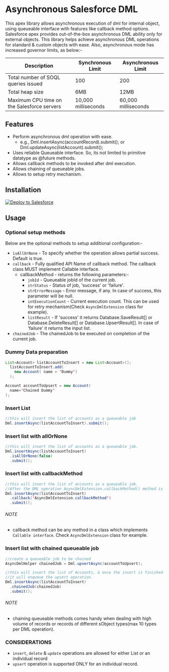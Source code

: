 # Asynchronous Salesforce DML

This apex library allows asynchronous execution of dml for internal object, using queueable interface with features like callback method options.
Salesforce apex provides out-of-the-box asynchronous DML ability only for external objects. This library helps achieve asynchronous DML operations for standard & custom objects with ease.
Also, asynchronous mode has increased governor limits, as below:-

| Description                                | Synchronous Limit   | Asynchronous Limit  |
| ------------------------------------------ | ------------------- | ------------------- |
| Total number of SOQL queries issued        | 100                 | 200                 |
| Total heap size                            | 6MB                 | 12MB                |
| Maximum CPU time on the Salesforce servers | 10,000 milliseconds | 60,000 milliseconds |

## Features

- Perform asynchronous dml operation with ease.
    - e.g., Dml.insertAsync(accountRecord).submit(); or Dml.updateAsync(listAccount).submit();
- Uses reliable Queueable interface. So, its not limited to primitive datatype as @future methods.
- Allows callback methods to be invoked after dml execution.
- Allows chaining of queueable jobs.
- Allows to setup retry mechanism.

## Installation

  <a href="https://githubsfdeploy.herokuapp.com?owner=rejeeshraghavan&repo=async-dml">
    <img alt="Deploy to Salesforce"
       src="https://raw.githubusercontent.com/afawcett/githubsfdeploy/master/src/main/webapp/resources/img/deploy.png">
  </a>

## Usage

### Optional setup methods

Below are the optional methods to setup additional configuration:-

- `isAllOrNone` - To specify whether the operation allows partial success. Default is true.
- `callback` - Fully qualified API Name of callback method. The callback class MUST implement Callable interface.
    - callbackMethod - returns the following parameters:-
        - `jobId` - Queueable jobId of the current job.
        - `strStatus` - Status of job, 'success' or 'failure'.
        - `strErrorMessage` - Error message, if any. In case of success, this parameter will be null.
        - `intExecutionCount` - Current execution count. This can be used for retry mechanism(Check `AsyncDmlExtension` class for example).
        - `listResult` - If 'success' it returns Database.SaveResult[] or Database.DeleteResult[] or Database.UpsertResult[]. In case of 'failure' it returns the input list.
- `chainedJob` - The chainedJob to be executed on completion of the current job.

### Dummy Data preparation

```java
List<Account> listAccountToInsert = new List<Account>();
  listAccountToInsert.add(
    new Account( name = 'Dummy')
  );

Account accountToUpsert = new Account(
  name='Chained Dummy'
);
```

### Insert List

```java
//this will insert the list of accounts as a queueable job
Dml.insertAsync(listAccountToInsert).submit();
```

### Insert list with allOrNone

```java
//this will insert the list of accounts as a queueable job.
Dml.insertAsync(listAccountToInsert)
  .isAllOrNone(false)
  .submit();
```

### Insert list with callbackMethod

```java
//this will insert the list of accounts as a queueable job.
//After the DML operation AsyncDmlExtension.callbackMethod() method is invoked.
Dml.insertAsync(listAccountToInsert)
  .callback('AsyncDmlExtension.callbackMethod')
  .submit();
```

###### NOTE

- callback method can be any method in a class which implements `Callable interface`. Check `AsyncDmlExtension` class for example.

### Insert list with chained queueable job

```java
//create a queueable job to be chained
AsyncDmlHelper chainedJob = Dml.upsertAsync(accountToUpsert);

//this will insert the list of Accounts, & once the insert is finished
//it will enqueue the upsert operation.
Dml.insertAsync(listAccountToInsert)
  .chainedJob(chainedJob)
  .submit();
```

###### NOTE

- chaining queueable methods comes handy when dealing with high volume of records or records of different sObject types(max 10 types per DML operation).

### CONSIDERATIONS

- `insert`, `delete` & `update` operations are allowed for either List or an individual record
- `upsert` operation is supported ONLY for an individual record.
